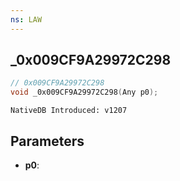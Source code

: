 ```yaml
---
ns: LAW
---
```

## _0x009CF9A29972C298

```c
// 0x009CF9A29972C298
void _0x009CF9A29972C298(Any p0);
```

```
NativeDB Introduced: v1207
```

## Parameters
* **p0**:
